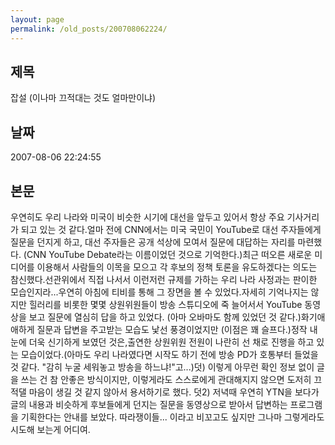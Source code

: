 ```yaml
---
layout: page
permalink: /old_posts/200708062224/
---
```


## 제목
잡설 (이나마 끄적대는 것도 얼마만이냐)

## 날짜
2007-08-06 22:24:55

## 본문
우연히도 우리 나라와 미국이 비슷한 시기에 대선을 앞두고 있어서 항상 주요 기사거리가 되고 있는 것 같다.얼마 전에 CNN에서는 미국 국민이 YouTube로 대선 주자들에게 질문을 던지게 하고, 대선 주자들은 공개 석상에 모여서 질문에 대답하는 자리를 마련했다. (CNN YouTube Debate라는 이름이었던 것으로 기억한다.)최근 떠오른 새로운 미디어를 이용해서 사람들의 이목을 모으고 각 후보의 정책 토론을 유도하겠다는 의도는 참신했다.선관위에서 직접 나서서 이런저런 규제를 가하는 우리 나라 사정과는 판이한 모습인지라...우연히 아침에 티비를 통해 그 장면을 볼 수 있었다.자세히 기억나지는 않지만 힐러리를 비롯한 몇몇 상원위원들이 방송 스튜디오에 죽 늘어서서 YouTube 동영상을 보고 질문에 열심히 답을 하고 있었다. (아마 오바마도 함께 있었던 것 같다.)화기애애하게 질문과 답변을 주고받는 모습도 낯선 풍경이었지만 (이점은 꽤 슬프다.)정작 내 눈에 더욱 신기하게 보였던 것은,출연한 상원위원 전원이 나란히 선 채로 진행을 하고 있는 모습이었다.(아마도 우리 나라였다면 시작도 하기 전에 방송 PD가 호통부터 들었을 것 같다. "감히 누굴 세워놓고 방송을 하느냐!"고...)덧) 이렇게 아무런 확인 정보 없이 글을 쓰는 건 참 안좋은 방식이지만, 이렇게라도 스스로에게 관대해지지 않으면 도저히 끄적댈 마음이 생길 것 같지 않아서 용서하기로 했다. 덧2) 저녁때 우연히 YTN을 보다가 글의 내용과 비슷하게 후보들에게 던지는 질문을 동영상으로 받아서 답변하는 프로그램을 기획한다는 안내를 보았다. 따라쟁이들... 이라고 비꼬고도 싶지만 그나마 그렇게라도 시도해 보는게 어디여.